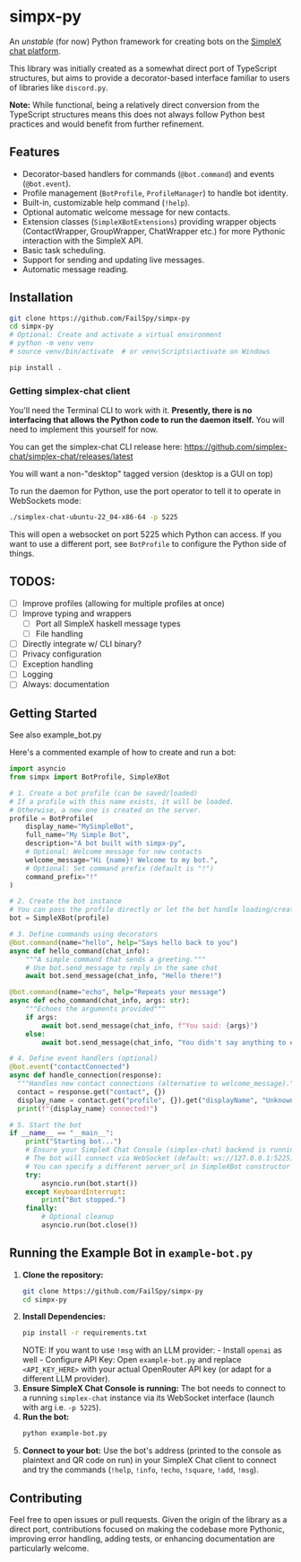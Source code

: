 # simpx-py

An _unstable_ (for now) Python framework for creating bots on the [SimpleX chat platform](https://simplex.chat/).

This library was initially created as a somewhat direct port of TypeScript structures, but aims to provide a decorator-based interface familiar to users of libraries like `discord.py`.

**Note:** While functional, being a relatively direct conversion from the TypeScript structures means this does not always follow Python best practices and would benefit from further refinement.

## Features

*   Decorator-based handlers for commands (`@bot.command`) and events (`@bot.event`).
*   Profile management (`BotProfile`, `ProfileManager`) to handle bot identity.
*   Built-in, customizable help command (`!help`).
*   Optional automatic welcome message for new contacts.
*   Extension classes (`SimpleXBotExtensions`) providing wrapper objects (ContactWrapper, GroupWrapper, ChatWrapper etc.) for more Pythonic interaction with the SimpleX API.
*   Basic task scheduling.
*   Support for sending and updating live messages.
*   Automatic message reading.

## Installation

```bash
git clone https://github.com/FailSpy/simpx-py
cd simpx-py
# Optional: Create and activate a virtual environment
# python -m venv venv
# source venv/bin/activate  # or venv\Scripts\activate on Windows

pip install .
```

### Getting simplex-chat client

You'll need the Terminal CLI to work with it. **Presently, there is no interfacing that allows the Python code to run the daemon itself.** You will need to implement this yourself for now.

You can get the simplex-chat CLI release here: https://github.com/simplex-chat/simplex-chat/releases/latest

You will want a non-"desktop" tagged version (desktop is a GUI on top)

To run the daemon for Python, use the port operator to tell it to operate in WebSockets mode:
```bash
./simplex-chat-ubuntu-22_04-x86-64 -p 5225
```

This will open a websocket on port 5225 which Python can access. If you want to use a different port, see `BotProfile` to configure the Python side of things.

## TODOS:
- [ ] Improve profiles (allowing for multiple profiles at once)
- [ ] Improve typing and wrappers
  - [ ] Port all SimpleX haskell message types
  - [ ] File handling
- [ ] Directly integrate w/ CLI binary?
- [ ] Privacy configuration
- [ ] Exception handling
- [ ] Logging
- [ ] Always: documentation

## Getting Started

See also example\_bot.py

Here's a commented example of how to create and run a bot:

```python
import asyncio
from simpx import BotProfile, SimpleXBot

# 1. Create a bot profile (can be saved/loaded)
# If a profile with this name exists, it will be loaded.
# Otherwise, a new one is created on the server.
profile = BotProfile(
    display_name="MySimpleBot",
    full_name="My Simple Bot",
    description="A bot built with simpx-py",
    # Optional: Welcome message for new contacts
    welcome_message="Hi {name}! Welcome to my bot.",
    # Optional: Set command prefix (default is "!")
    command_prefix="!"
)

# 2. Create the bot instance
# You can pass the profile directly or let the bot handle loading/creation
bot = SimpleXBot(profile)

# 3. Define commands using decorators
@bot.command(name="hello", help="Says hello back to you")
async def hello_command(chat_info):
    """A simple command that sends a greeting."""
    # Use bot.send_message to reply in the same chat
    await bot.send_message(chat_info, "Hello there!")

@bot.command(name="echo", help="Repeats your message")
async def echo_command(chat_info, args: str):
    """Echoes the arguments provided"""
    if args:
        await bot.send_message(chat_info, f"You said: {args}")
    else:
        await bot.send_message(chat_info, "You didn't say anything to echo!")

# 4. Define event handlers (optional)
@bot.event("contactConnected")
async def handle_connection(response):
  """Handles new contact connections (alternative to welcome_message)."""
  contact = response.get("contact", {})
  display_name = contact.get("profile", {}).get("displayName", "Unknown")
  print(f"{display_name} connected!")

# 5. Start the bot
if __name__ == "__main__":
    print("Starting bot...")
    # Ensure your SimpleX Chat Console (simplex-chat) backend is running
    # The bot will connect via WebSocket (default: ws://127.0.0.1:5225)
    # You can specify a different server_url in SimpleXBot constructor if needed
    try:
        asyncio.run(bot.start())
    except KeyboardInterrupt:
        print("Bot stopped.")
    finally:
        # Optional cleanup
        asyncio.run(bot.close())

```

## Running the Example Bot in `example-bot.py`

1.  **Clone the repository:**
    ```bash
    git clone https://github.com/FailSpy/simpx-py
    cd simpx-py
    ```
2.  **Install Dependencies:**
    ```bash
    pip install -r requirements.txt
    ```
    NOTE: If you want to use  `!msg` with an LLM provider:
        - Install `openai` as well
        - Configure API Key: Open `example-bot.py` and replace `<API_KEY_HERE>` with your actual OpenRouter API key (or adapt for a different LLM provider).
3.  **Ensure SimpleX Chat Console is running:** The bot needs to connect to a running `simplex-chat` instance via its WebSocket interface (launch with arg i.e. `-p 5225`).
5.  **Run the bot:**
    ```bash
    python example-bot.py
    ```
6.  **Connect to your bot:** Use the bot's address (printed to the console as plaintext and QR code on run) in your SimpleX Chat client to connect and try the commands (`!help`, `!info`, `!echo`, `!square`, `!add`, `!msg`).

## Contributing

Feel free to open issues or pull requests. Given the origin of the library as a direct port, contributions focused on making the codebase more Pythonic, improving error handling, adding tests, or enhancing documentation are particularly welcome.

